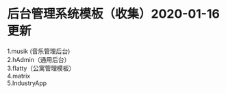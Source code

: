 # 后台管理系统模板（收集）2020-01-16更新<br>
 
1.musik (音乐管理后台)<br>
2.hAdmin（通用后台）<br> 
3.flatty（公寓管理模板）<br>
4.matrix <br>
5.IndustryApp <br>
